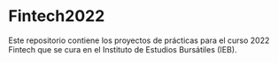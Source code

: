 # Fintech2022

Este repositorio contiene los proyectos de prácticas para el curso 2022 Fintech que se cura en el Instituto de Estudios Bursátiles (IEB).
